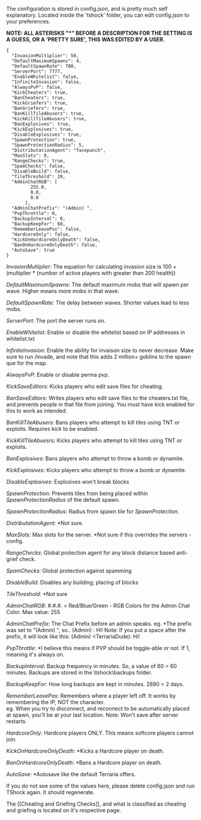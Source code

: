 The configuration is stored in config.json, and is pretty much self explanatory. Located inside the 'tshock' folder, you can edit config.json to your preferences.


**NOTE: ALL ASTERISKS "*" BEFORE A DESCRIPTION FOR THE SETTING IS A GUESS, OR A 'PRETTY SURE', THIS WAS EDITED BY A USER.**

	{
	  "InvasionMultiplier": 50,
	  "DefaultMaximumSpawns": 4,
	  "DefaultSpawnRate": 700,
	  "ServerPort": 7777,
	  "EnableWhitelist": false,
	  "InfiniteInvasion": false,
	  "AlwaysPvP": false,
	  "KickCheaters": true,
	  "BanCheaters": true,
	  "KickGriefers": true,
	  "BanGriefers": true,
	  "BanKillTileAbusers": true,
	  "KickKillTileAbusers": true,
	  "BanExplosives": true,
	  "KickExplosives": true,
	  "DisableExplosives": true,
	  "SpawnProtection": true,
	  "SpawnProtectionRadius": 5,
	  "DistributationAgent": "facepunch",
	  "MaxSlots": 8,
	  "RangeChecks": true,
	  "SpamChecks": false,
	  "DisableBuild": false,
	  "TileThreshold": 20,
	  "AdminChatRGB": [
             255.0,
             0.0,
             0.0
           ], 
	  "AdminChatPrefix": "(Admin) ",
	  "PvpThrottle": 0,
	  "BackupInterval": 0,
	  "BackupKeepFor": 60,
	  "RememberLeavePos": false,
	  "HardcoreOnly": false,
	  "KickOnHardcoreOnlyDeath": false,
	  "BanOnHardcoreOnlyDeath": false,
	  "AutoSave": true
	}


_InvasionMultiplier_: The equation for calculating invasion size is 100 + (multiplier * (number of active players with greater than 200 health))

_DefaultMaximumSpawns_: The default maximum mobs that will spawn per wave. Higher means more mobs in that wave.

_DefaultSpawnRate_: The delay between waves. Shorter values lead to less mobs.

_ServerPort_: The port the server runs on.

_EnableWhitelist_: Enable or disable the whitelist based on IP addresses in whitelist.txt

_InfiniteInvasion_: Enable the ability for invaison size to never decrease. Make sure to run /invade, and note that this adds 2 million+ goblins to the spawn que for the map.

_AlwaysPvP_: Enable or disable perma pvp.

_KickSaveEditors_: Kicks players who edit save files for cheating.

_BanSaveEditors_: Writes players who edit save files to the cheaters.txt file, and prevents people in that file from joining. You must have kick enabled for this to work as intended.

_BanKillTileAbusers_: Bans players who attempt to kill tiles using TNT or exploits. Requires kick to be enabled.

_KickKillTileAbuesrs_: Kicks players who attempt to kill tiles using TNT or exploits.

_BanExplosives_: Bans players who attempt to throw a bomb or dynamite.

_KickExplosives_: Kicks players who attempt to throw a bomb or dynamite.

_DisableExplosives_: Explosives won't break blocks

_SpawnProtection_: Prevents tiles from being placed within _SpawnProtectionRadius_ of the default spawn.

_SpawnProtectionRadius_: Radius from spawn tile for _SpawnProtection_.

_DistributationAgent_: *Not sure.

_MaxSlots_: Max slots for the server.  *Not sure if this overrides the servers -config. 

_RangeChecks_: Global protection agent for any block distance based anti-grief check.

_SpamChecks_: Global protection against spamming

_DisableBuild_: Disables any building; placing of blocks

_TileThreshold_: *Not sure

_AdminChatRGB_: #.#.#. = Red/Blue/Green - RGB Colors for the Admin Chat Color.  Max value: 255

_AdminChatPrefix_: The Chat Prefix before an admin speaks.  eg. *The prefix was set to "(Admin) ", so..
(Admin) <TerrariaDude>: Hi!
Note: If you put a space after the prefix, it will look like this: (Admin) <TerrariaDude): Hi!

_PvpThrottle_: *I believe this means if PVP should be toggle-able or not.  If 1, meaning it's always on.

_BackupInterval_: Backup frequency in minutes. So, a value of 60 = 60 minutes. Backups are stored in the \tshock\backups folder.

_BackupKeepFor_: How long backups are kept in minutes. 2880 = 2 days.

_RememberLeavePos_: Remembers where a player left off.  It works by remembering the IP, NOT the character.  
eg. When you try to disconnect, and reconnect to be automatically placed at spawn, you'll be at your last location.
Note: Won't save after server restarts.

_HardcoreOnly_: Hardcore players ONLY.  This means softcore players cannot join.

_KickOnHardcoreOnlyDeath_: *Kicks a Hardcore player on death.

_BanOnHardcoreOnlyDeath_: *Bans a Hardcore player on death.

_AutoSave_: *Autosave like the default Terraria offers.

If you do not see some of the values here, please delete config.json and run TShock again. It should regenerate.

The [[Cheating and Griefing Checks]], and what is classified as cheating and griefing is located on it's respective page.
